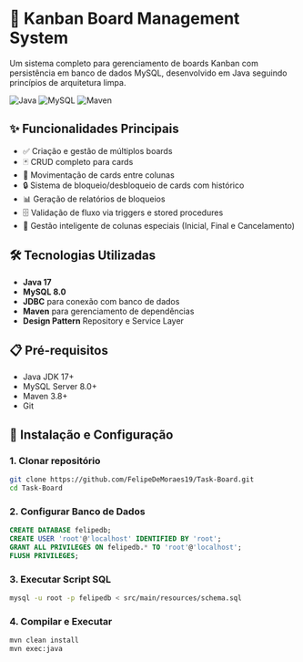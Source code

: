 # 🚀 Kanban Board Management System

Um sistema completo para gerenciamento de boards Kanban com persistência em banco de dados MySQL, desenvolvido em Java seguindo princípios de arquitetura limpa.

![Java](https://img.shields.io/badge/Java-17-blue)
![MySQL](https://img.shields.io/badge/MySQL-8.0-orange)
![Maven](https://img.shields.io/badge/Maven-3.8.1-red)

## ✨ Funcionalidades Principais

- ✅ Criação e gestão de múltiplos boards
- 🃏 CRUD completo para cards
- 🚦 Movimentação de cards entre colunas
- 🔒 Sistema de bloqueio/desbloqueio de cards com histórico
- 📊 Geração de relatórios de bloqueios
- 🗄️ Validação de fluxo via triggers e stored procedures
- 🔄 Gestão inteligente de colunas especiais (Inicial, Final e Cancelamento)

## 🛠 Tecnologias Utilizadas

- **Java 17**
- **MySQL 8.0**
- **JDBC** para conexão com banco de dados
- **Maven** para gerenciamento de dependências
- **Design Pattern** Repository e Service Layer

## 📋 Pré-requisitos

- Java JDK 17+
- MySQL Server 8.0+
- Maven 3.8+
- Git

## 🚀 Instalação e Configuração

### 1. Clonar repositório
```bash
git clone https://github.com/FelipeDeMoraes19/Task-Board.git
cd Task-Board
```

### 2. Configurar Banco de Dados
```sql
CREATE DATABASE felipedb;
CREATE USER 'root'@'localhost' IDENTIFIED BY 'root';
GRANT ALL PRIVILEGES ON felipedb.* TO 'root'@'localhost';
FLUSH PRIVILEGES;
```

### 3. Executar Script SQL
```bash
mysql -u root -p felipedb < src/main/resources/schema.sql
```

### 4. Compilar e Executar
```bash
mvn clean install
mvn exec:java
```
